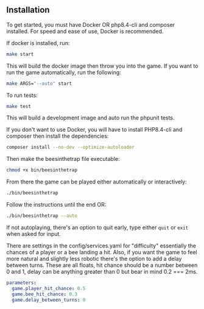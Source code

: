 ## Installation

To get started, you must have Docker OR php8.4-cli and composer installed. For speed and ease of use, Docker is
recommended.

If docker is installed, run:

```bash
make start
```

This will build the docker image then throw you into the game. If you want to run the game automatically, run the
following:

```bash
make ARGS="--auto" start
```

To run tests:

```bash
make test
```

This will build a development image and auto run the phpunit tests.

If you don't want to use Docker, you will have to install PHP8.4-cli and composer then install the dependencies:

```bash
composer install --no-dev --optimize-autoloader
```

Then make the beesinthetrap file executable:

```bash
chmod +x bin/beesinthetrap
```

From there the game can be played either automatically or interactively:

```bash
./bin/beesinthetrap
```

Follow the instructions until the end OR:

```bash
./bin/beesinthetrap --auto
```

If not autoplaying, there's an option to quit early, type either `quit` or `exit` when asked for input.

There are settings in the config/services.yaml for "difficulty" essentially the chances of a player or a bee landing a
hit. Also, if you want the game to feel more natural and slightly less robotic there's the option to add a delay between
turns. These are all floats, hit chance should be a number between 0 and 1, delay can be anything greater than 0 but
bear in mind 0.2 === 2ms.

```yaml
parameters:
  game.player_hit_chance: 0.5
  game.bee_hit_chance: 0.3
  game.delay_between_turns: 0
```
